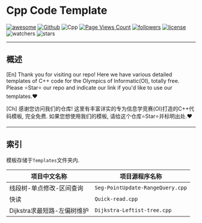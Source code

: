 # Cpp Code Template

[![awesome](https://camo.githubusercontent.com/abb97269de2982c379cbc128bba93ba724d8822bfbe082737772bd4feb59cb54/68747470733a2f2f63646e2e7261776769742e636f6d2f73696e647265736f726875732f617765736f6d652f643733303566333864323966656437386661383536353265336136336531353464643865383832392f6d656469612f62616467652e737667)](https://github.com/sindresorhus/awesome)
[![Github](https://img.shields.io/badge/GitHub-100000?style=for-the-badge&logo=github&logoColor=white)](https://github.com)
![Cpp](https://img.shields.io/badge/C%2B%2B-00599C?style=for-the-badge&logo=c%2B%2B&logoColor=white)
[![Page Views Count](https://badges.toozhao.com/badges/01HDE13JSWPFN1ME6TGB42DV8T/green.svg)](https://badges.toozhao.com/stats/01HDE13JSWPFN1ME6TGB42DV8T "Get your own page views count badge on badges.toozhao.com")
[![followers](https://img.shields.io/github/followers/kfy666.svg?style=social&label=Follow&maxAge=2592000)](https://github.com/kfy666)
[![license](https://img.shields.io/github/license/kfy666/CppCodeTemplate.svg)](https://github.com/kfy666/CppCodeTemplate)
![watchers](https://img.shields.io/github/watchers/kfy666/CppCodeTemplate.svg?style=social&label=Watch)
![stars](https://img.shields.io/github/stars/kfy666/CppCodeTemplate.svg?style=social&label=Stars)

---

## 概述

[En] Thank you for visiting our repo! Here we have various detailed templates of C++ code for the Olympics of Informatic(OI), totally free. Please ⭐Star⭐ our repo and indicate our link if you'd like to use our templates.❤️

[Ch] 感谢您访问我们的仓库! 这里有丰富详实的专为信息学竞赛(OI)打造的C++代码模板, 完全免费. 如果您想使用我们的模板, 请给这个仓库⭐Star⭐并标明出处.❤️

---

## 索引

模板存储于<code>Templates</code>文件夹内.

| 项目中文名称 | 项目源程序名称 |
|------|------|
|线段树-单点修改-区间查询 | <code>Seg-PointUpdate-RangeQuery.cpp</code> |
|快读| <code>Quick-read.cpp</code> |
|Dijkstra求最短路-左偏树维护| <code>Dijkstra-Leftist-tree.cpp</code> |
